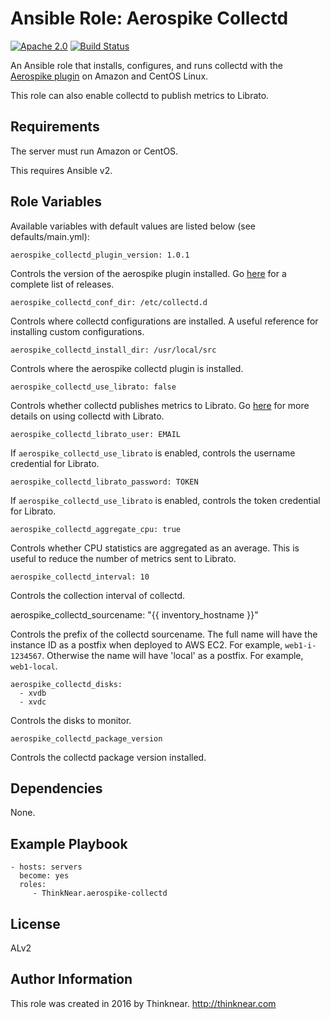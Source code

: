 Ansible Role: Aerospike Collectd
=========

[![Apache 2.0](https://img.shields.io/badge/license-Apache%202-blue.svg)](https://raw.githubusercontent.com/DigitalSlideArchive/ansible-role-vips/master/LICENSE)
[![Build Status](https://travis-ci.org/ThinkNear/ansible-role-aerospike-collectd.svg?branch=master)](https://travis-ci.org/ThinkNear/ansible-role-aerospike-collectd)

An Ansible role that installs, configures, and runs collectd with the [Aerospike plugin](https://github.com/aerospike/aerospike-collectd) on Amazon and CentOS Linux.

This role can also enable collectd to publish metrics to Librato.

Requirements
------------

The server must run Amazon or CentOS.

This requires Ansible v2.

Role Variables
--------------

Available variables with default values are listed below (see defaults/main.yml):

    aerospike_collectd_plugin_version: 1.0.1
    
Controls the version of the aerospike plugin installed.
Go [here](https://github.com/aerospike/aerospike-collectd/releases) for a complete list of releases.

    aerospike_collectd_conf_dir: /etc/collectd.d

Controls where collectd configurations are installed. A useful reference for installing custom configurations.

    aerospike_collectd_install_dir: /usr/local/src

Controls where the aerospike collectd plugin is installed.

    aerospike_collectd_use_librato: false

Controls whether collectd publishes metrics to Librato. Go [here](https://www.librato.com/docs/kb/collect/integrations/collectd/index.html) for more details on using collectd with Librato.

    aerospike_collectd_librato_user: EMAIL
    
If `aerospike_collectd_use_librato` is enabled, controls the username credential for Librato.

    aerospike_collectd_librato_password: TOKEN
    
If `aerospike_collectd_use_librato` is enabled, controls the token credential for Librato.

    aerospike_collectd_aggregate_cpu: true
    
Controls whether CPU statistics are aggregated as an average.
This is useful to reduce the number of metrics sent to Librato.

    aerospike_collectd_interval: 10
    
Controls the collection interval of collectd.

  aerospike_collectd_sourcename: "{{ inventory_hostname }}"

Controls the prefix of the collectd sourcename.
The full name will have the instance ID as a postfix when deployed to AWS EC2.
For example, `web1-i-1234567`.
Otherwise the name will have 'local' as a postfix.
For example, `web1-local`.

    aerospike_collectd_disks:
      - xvdb
      - xvdc

Controls the disks to monitor.


    aerospike_collectd_package_version

Controls the collectd package version installed.

Dependencies
------------

None.

Example Playbook
----------------

    - hosts: servers
      become: yes
      roles:
         - ThinkNear.aerospike-collectd

License
-------

ALv2

Author Information
------------------

This role was created in 2016 by Thinknear. 
http://thinknear.com